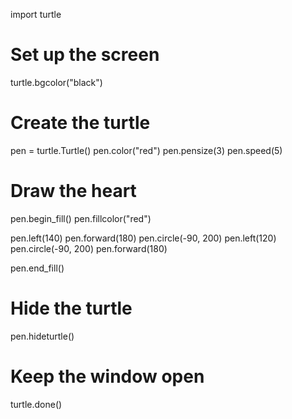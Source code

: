 import turtle

# Set up the screen
turtle.bgcolor("black")

# Create the turtle
pen = turtle.Turtle()
pen.color("red")
pen.pensize(3)
pen.speed(5)

# Draw the heart
pen.begin_fill()
pen.fillcolor("red")

pen.left(140)
pen.forward(180)
pen.circle(-90, 200)
pen.left(120)
pen.circle(-90, 200)
pen.forward(180)

pen.end_fill()

# Hide the turtle
pen.hideturtle()

# Keep the window open
turtle.done()
